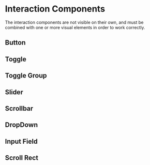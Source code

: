 # Interaction Components

The interaction components are not visible on their own, and must be combined with one or more visual elements in order to work correctly.

## Button

## Toggle

## Toggle Group

## Slider

## Scrollbar

## DropDown

## Input Field

## Scroll Rect